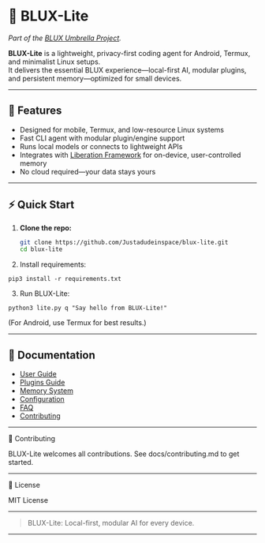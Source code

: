 # 🌠 BLUX-Lite

*Part of the [BLUX Umbrella Project](https://github.com/Justadudeinspace/blux).*

**BLUX-Lite** is a lightweight, privacy-first coding agent for Android, Termux, and minimalist Linux setups.  
It delivers the essential BLUX experience—local-first AI, modular plugins, and persistent memory—optimized for small devices.

---

## 🚀 Features

- Designed for mobile, Termux, and low-resource Linux systems
- Fast CLI agent with modular plugin/engine support
- Runs local models or connects to lightweight APIs
- Integrates with [Liberation Framework](https://github.com/Justadudeinspace/liberation-framework) for on-device, user-controlled memory
- No cloud required—your data stays yours

---

## ⚡ Quick Start

1. **Clone the repo:**
   ```bash
   git clone https://github.com/Justadudeinspace/blux-lite.git
   cd blux-lite

2. Install requirements:

```
pip3 install -r requirements.txt
```

3. Run BLUX-Lite:
```
python3 lite.py q "Say hello from BLUX-Lite!"
```
(For Android, use Termux for best results.)




---

## 📄 Documentation

- [User Guide](docs/user-guide.md)
- [Plugins Guide](docs/plugins.md)
- [Memory System](docs/memory.md)
- [Configuration](docs/config.md)
- [FAQ](docs/faq.md)
- [Contributing](docs/contributing.md)



---

🤝 Contributing

BLUX-Lite welcomes all contributions.
See docs/contributing.md to get started.


---

📜 License

MIT License


---

> BLUX-Lite: Local-first, modular AI for every device.



---
